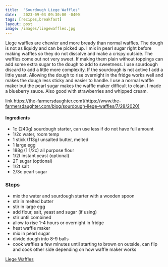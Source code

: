 ```yaml
---
title:  "Sourdough Liege Waffles"
date:   2023-09-03 09:30:00 -0400
tags: [recipes,breakfast]
layout: post
image: /images/liegewaffles.jpg
---
```


Liege waffles are chewier and more bready than normal waffles.  The dough is not as liquidy and can be picked up. I mix in pearl sugar right before making waffles so they do not dissolve and make a crispy outside.  The waffles come out not very sweet. If making them plain without toppings can add some extra sugar to the dough to add to sweetness. I use sourdough discard to add a little more complexity. If the sourdough is not active I add a little yeast. Allowing the dough to rise overnight in the fridge works well and makes the dough less sticky and easier to handle. I use a normal waffle maker but the pearl sugar makes the waffle maker difficult to clean. I made a blueberry sauce. Also good with strawberries and whipped cream.

link
https://the-farmersdaughter.com](https://www.the-farmersdaughter.com/blog/sourdough-liege-waffles/7/28/2020)

#### Ingredients
- 1c (240g) sourdough starter, can use less if do not have full amount
- 1/2c water, room temp
- 1 stick (113g) unsalted butter, melted
- 1 large egg
- 188g (1 1/2c) all purpose flour
- 1/2t instant yeast (optional)
- 2T sugar (optional)
- 1/2t salt
- 2/3c pearl sugar

### Steps
- mix the water and sourdough starter with a wooden spoon
- stir in melted butter
- stir in large egg
- add flour, salt, yeast and sugar (if using)
- stir until combined
- allow to rise 1-4 hours or overnight in fridge
- heat waffle maker
- mix in pearl sugar
- divide dough into 8-9 balls
- cook waffles a few minutes until starting to brown on outside, can flip and cook other side depending on how waffle maker works

[Liege Waffles](images/liegewaffles1.jpg)
